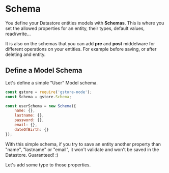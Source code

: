 # Schema

You define your Datastore entities models with **Schemas**. This is where you set the allowed properties for an entity, their types, default values, read/write...

It is also on the schemas that you can add **pre** and **post** middelware for different operations on your entities. For example before saving, or after deleting and entity. 

## Define a Model Schema

Let's define a simple "User" Model schema.

```js
const gstore = require('gstore-node');
const Schema = gstore.Schema;

const userSchema = new Schema({
    name: {},
    lastname: {},
    password: {},
    email: {},
    dateOfBirth: {}
});
```

With this simple schema, if you try to save an entity another property than "name", "lastname" or "email", it won't validate and won't be saved in the Datastore.
Guaranteed! :)

Let's add some type to those properties.
